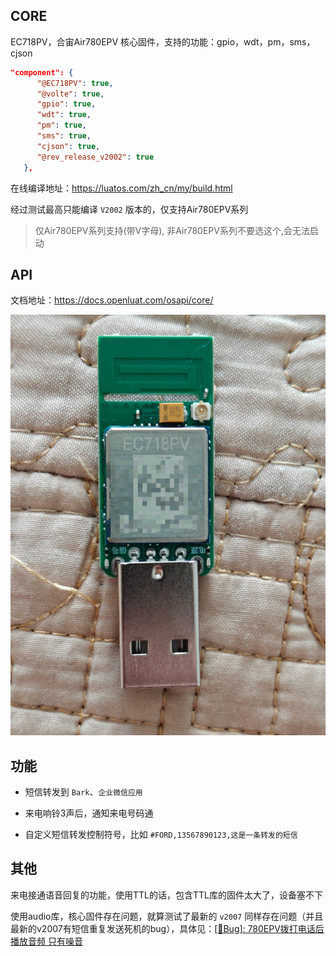 ## CORE

EC718PV，合宙Air780EPV 核心固件，支持的功能：gpio，wdt，pm，sms，cjson

```json
"component": {
      "@EC718PV": true,
      "@volte": true,
      "gpio": true,
      "wdt": true,
      "pm": true,
      "sms": true,
      "cjson": true,
      "@rev_release_v2002": true
   },
```

在线编译地址：https://luatos.com/zh_cn/my/build.html

经过测试最高只能编译 `V2002` 版本的，仅支持Air780EPV系列

> 仅Air780EPV系列支持(带V字母), 非Air780EPV系列不要选这个,会无法启动

## API

文档地址：https://docs.openluat.com/osapi/core/

![](https://github.com/BaeKey/Air780EPV/blob/main/images/20250629111602.jpg)

## 功能

- 短信转发到 `Bark`、`企业微信应用`

- 来电响铃3声后，通知来电号码通
- 自定义短信转发控制符号，比如 `#FORD,13567890123,这是一条转发的短信`

## 其他

来电接通语音回复的功能，使用TTL的话，包含TTL库的固件太大了，设备塞不下

使用audio库，核心固件存在问题，就算测试了最新的 `v2007` 同样存在问题（并且最新的v2007有短信重复发送死机的bug），具体见：[[🐛Bug]: 780EPV拨打电话后播放音频 只有噪音](https://gitee.com/openLuat/LuatOS/issues/IAIQG6)
